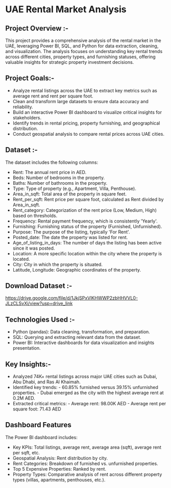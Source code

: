# UAE Rental Market Analysis

## Project Overview :-
This project provides a comprehensive analysis of the rental market in the UAE, leveraging Power BI, SQL, and Python for data extraction, cleaning, and visualization. The analysis focuses on understanding key rental trends across different cities, property types, and furnishing statuses, offering valuable insights for strategic property investment decisions.

## Project Goals:-
- Analyze rental listings across the UAE to extract key metrics such as average rent and rent per square foot.
- Clean and transform large datasets to ensure data accuracy and reliability.
- Build an interactive Power BI dashboard to visualize critical insights for stakeholders.
- Identify trends in rental pricing, property furnishing, and geographical distribution.
- Conduct geospatial analysis to compare rental prices across UAE cities.

## Dataset :-
The dataset includes the following columns:

- Rent: The annual rent price in AED.
- Beds: Number of bedrooms in the property.
- Baths: Number of bathrooms in the property.
- Type: Type of property (e.g., Apartment, Villa, Penthouse).
- Area_in_sqft: Total area of the property in square feet.
- Rent_per_sqft: Rent price per square foot, calculated as Rent divided by Area_in_sqft.
- Rent_category: Categorization of the rent price (Low, Medium, High) based on thresholds.
- Frequency: Rental payment frequency, which is consistently 'Yearly'.
- Furnishing: Furnishing status of the property (Furnished, Unfurnished).
- Purpose: The purpose of the listing, typically 'For Rent'.
- Posted_date: The date the property was listed for rent.
- Age_of_listing_in_days: The number of days the listing has been active since it was posted.
- Location: A more specific location within the city where the property is located.
- City: City in which the property is situated.
- Latitude, Longitude: Geographic coordinates of the property.

## Download Dataset :- 
https://drive.google.com/file/d/1JkjSPxVlKHWWP2zbHHVVL0-JLzCLSvXi/view?usp=drive_link

## Technologies Used :-
- Python (pandas): Data cleaning, transformation, and preparation.
- SQL: Querying and extracting relevant data from the dataset.
- Power BI: Interactive dashboards for data visualization and insights presentation.

## Key Insights:-
- Analyzed 74K+ rental listings across major UAE cities such as Dubai, Abu Dhabi, and Ras Al Khaimah.
- Identified key trends:
        - 60.85% furnished versus 39.15% unfurnished properties.
        - Dubai emerged as the city with the highest average rent at 0.2M AED.
- Extracted critical metrics:
        - Average rent: 98.00K AED
        - Average rent per square foot: 71.43 AED

## Dashboard Features
The Power BI dashboard includes:

- Key KPIs: Total listings, average rent, average area (sqft), average rent per sqft, etc.
- Geospatial Analysis: Rent distribution by city.
- Rent Categories: Breakdown of furnished vs. unfurnished properties.
- Top 5 Expensive Properties: Ranked by rent.
- Property Types: Comparative analysis of rent across different property types (villas, apartments, penthouses, etc.).
